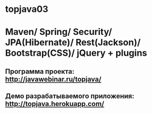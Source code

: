 # topjava03

Maven/ Spring/ Security/ JPA(Hibernate)/ Rest(Jackson)/ Bootstrap(CSS)/ jQuery + plugins
===============================

Программа проекта: http://javawebinar.ru/topjava/
----------------------------------
Демо разрабатываемого приложения: http://topjava.herokuapp.com/
-------------------------------
